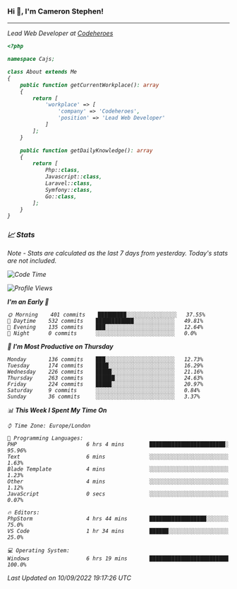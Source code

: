 ### Hi 👋, I'm Cameron Stephen!
<hr>
<p><em>Lead Web Developer at <a href="https://codeheroes.co.uk">Codeheroes</a></p>


```php
<?php

namespace Cajs;

class About extends Me
{
    public function getCurrentWorkplace(): array
    {
        return [
            'workplace' => [
                'company' => 'Codeheroes',
                'position' => 'Lead Web Developer'
            ]
        ];
    }

    public function getDailyKnowledge(): array
    {
        return [
            Php::class,
            Javascript::class,
            Laravel::class,
            Symfony::class,
            Go::class,
        ];
    }
}
```

### 📈 Stats
<p><em>Note - Stats are calculated as the last 7 days from yesterday. Today's stats are not included.</em></p>


<!--START_SECTION:waka-->
![Code Time](http://img.shields.io/badge/Code%20Time-3%2C107%20hrs%2025%20mins-blue)

![Profile Views](http://img.shields.io/badge/Profile%20Views-0-blue)

**I'm an Early 🐤** 

```text
🌞 Morning    401 commits    █████████░░░░░░░░░░░░░░░░   37.55% 
🌆 Daytime    532 commits    ████████████░░░░░░░░░░░░░   49.81% 
🌃 Evening    135 commits    ███░░░░░░░░░░░░░░░░░░░░░░   12.64% 
🌙 Night      0 commits      ░░░░░░░░░░░░░░░░░░░░░░░░░   0.0%

```
📅 **I'm Most Productive on Thursday** 

```text
Monday       136 commits    ███░░░░░░░░░░░░░░░░░░░░░░   12.73% 
Tuesday      174 commits    ████░░░░░░░░░░░░░░░░░░░░░   16.29% 
Wednesday    226 commits    █████░░░░░░░░░░░░░░░░░░░░   21.16% 
Thursday     263 commits    ██████░░░░░░░░░░░░░░░░░░░   24.63% 
Friday       224 commits    █████░░░░░░░░░░░░░░░░░░░░   20.97% 
Saturday     9 commits      ░░░░░░░░░░░░░░░░░░░░░░░░░   0.84% 
Sunday       36 commits     ░░░░░░░░░░░░░░░░░░░░░░░░░   3.37%

```


📊 **This Week I Spent My Time On** 

```text
⌚︎ Time Zone: Europe/London

💬 Programming Languages: 
PHP                      6 hrs 4 mins        ████████████████████████░   95.96% 
Text                     6 mins              ░░░░░░░░░░░░░░░░░░░░░░░░░   1.63% 
Blade Template           4 mins              ░░░░░░░░░░░░░░░░░░░░░░░░░   1.23% 
Other                    4 mins              ░░░░░░░░░░░░░░░░░░░░░░░░░   1.12% 
JavaScript               0 secs              ░░░░░░░░░░░░░░░░░░░░░░░░░   0.07%

🔥 Editors: 
PhpStorm                 4 hrs 44 mins       ██████████████████░░░░░░░   75.0% 
VS Code                  1 hr 34 mins        ██████░░░░░░░░░░░░░░░░░░░   25.0%

💻 Operating System: 
Windows                  6 hrs 19 mins       █████████████████████████   100.0%

```


 Last Updated on 10/09/2022 19:17:26 UTC
<!--END_SECTION:waka-->
